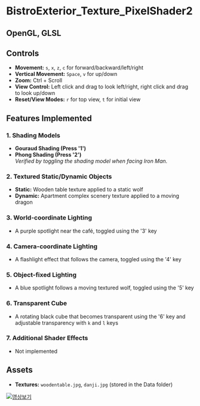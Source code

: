 # BistroExterior_Texture_PixelShader2

## OpenGL, GLSL

## Controls
- **Movement:** `s`, `x`, `z`, `c` for forward/backward/left/right  
- **Vertical Movement:** `Space`, `v` for up/down  
- **Zoom:** Ctrl + Scroll  
- **View Control:** Left click and drag to look left/right, right click and drag to look up/down  
- **Reset/View Modes:** `r` for top view, `t` for initial view  

## Features Implemented

### 1. Shading Models
- **Gouraud Shading (Press '1')**  
- **Phong Shading (Press '2')**  
  _Verified by toggling the shading model when facing Iron Man._

### 2. Textured Static/Dynamic Objects
- **Static:** Wooden table texture applied to a static wolf  
- **Dynamic:** Apartment complex scenery texture applied to a moving dragon  

### 3. World-coordinate Lighting
- A purple spotlight near the café, toggled using the '3' key  

### 4. Camera-coordinate Lighting
- A flashlight effect that follows the camera, toggled using the '4' key  

### 5. Object-fixed Lighting
- A blue spotlight follows a moving textured wolf, toggled using the '5' key  

### 6. Transparent Cube
- A rotating black cube that becomes transparent using the '6' key and adjustable transparency with `k` and `l` keys  

### 7. Additional Shader Effects
- Not implemented

## Assets
- **Textures:** `woodentable.jpg`, `danji.jpg` (stored in the Data folder)

[![영상보기](https://img.youtube.com/vi/Km4seLqofOk/0.jpg)](https://www.youtube.com/watch?v=Km4seLqofOk)
